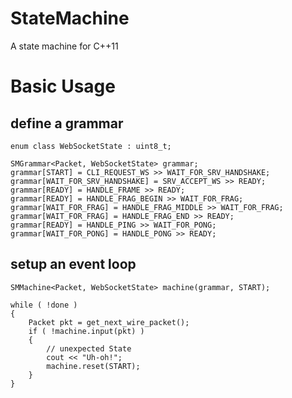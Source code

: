 # StateMachine

A state machine for C++11

# Basic Usage

## define a grammar

    enum class WebSocketState : uint8_t;

    SMGrammar<Packet, WebSocketState> grammar;
    grammar[START] = CLI_REQUEST_WS >> WAIT_FOR_SRV_HANDSHAKE;
    grammar[WAIT_FOR_SRV_HANDSHAKE] = SRV_ACCEPT_WS >> READY;
    grammar[READY] = HANDLE_FRAME >> READY;
    grammar[READY] = HANDLE_FRAG_BEGIN >> WAIT_FOR_FRAG;
    grammar[WAIT_FOR_FRAG] = HANDLE_FRAG_MIDDLE >> WAIT_FOR_FRAG;
    grammar[WAIT_FOR_FRAG] = HANDLE_FRAG_END >> READY;
    grammar[READY] = HANDLE_PING >> WAIT_FOR_PONG;
    grammar[WAIT_FOR_PONG] = HANDLE_PONG >> READY;

## setup an event loop

    SMMachine<Packet, WebSocketState> machine(grammar, START);

    while ( !done )
    {
        Packet pkt = get_next_wire_packet();
        if ( !machine.input(pkt) )
        {
            // unexpected State
            cout << "Uh-oh!";
            machine.reset(START);
        }
    }
